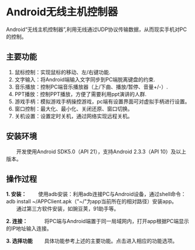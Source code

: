 Android无线主机控制器
=========
Android“无线主机控制器”,利用无线通过UDP协议传输数据，从而现实手机对PC的控制。    

**主要功能**
---
1. 鼠标控制：实现鼠标的移动、左/右键功能.
2. 文字输入：将Android端输入文字同步到PC端脱离键盘的约束.
3. 音乐播放：控制PC端音乐播放器（上/下曲、播放/暂停、音量+/-）.
4. PPT播放：控制PPT播放，方便了需要利用ppt演讲的人群.
5. 游戏手柄：模拟游戏手柄操控游戏，pc端有设置界面可对虚拟手柄进行设置。
6. 窗口控制：最大化、最小化、关闭还原、窗口切换。
7. 关机设置：设置定时关机，通过网络实现远程关机。


**安装环境**
---
　　开发使用Android SDK5.0（API 21），支持Android 2.3.3（API 10）及以上版本。

**操作过程**
---
**1. 安装：**
　　使用adb安装：利用adb连接PC与Android设备，通过shell命令：adb install ~/APPClient.apk（"~/"为app当前所在的相对路径）安装app。
　　通过第三方软件安装，如豌豆荚，91助手等。

**2. 连接：**
　　　将PC端与Android端置于同一局域网内，打开app根据PC端显示的IP地址输入连接。

**3. 选择功能**
　　具体功能参考上述的主要功能。点击进入相应的功能选项。